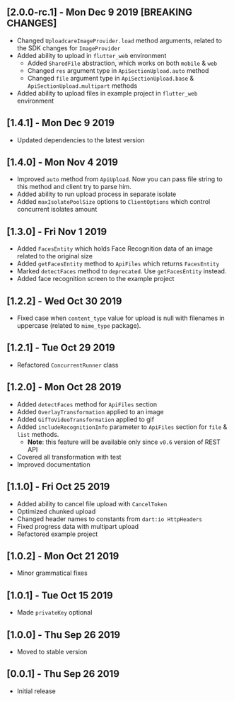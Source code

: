 ## [2.0.0-rc.1] - Mon Dec 9 2019 [**BREAKING CHANGES**]
* Changed `UploadcareImageProvider.load` method arguments, related to the SDK changes for `ImageProvider`
* Added ability to upload in `flutter_web` environment
  * Added `SharedFile` abstraction, which works on both `mobile` & `web`
  * Changed `res` argument type in `ApiSectionUpload.auto` method
  * Changed `file` argument type in `ApiSectionUpload.base` & `ApiSectionUpload.multipart` methods
* Added ability to upload files in example project in `flutter_web` environment

## [1.4.1] - Mon Dec 9 2019
* Updated dependencies to the latest version

## [1.4.0] - Mon Nov 4 2019

* Improved `auto` method from `ApiUpload`. Now you can pass file string to this method and client try to parse him.
* Added ability to run upload process in separate isolate
* Added `maxIsolatePoolSize` options to `ClientOptions` which control concurrent isolates amount

## [1.3.0] - Fri Nov 1 2019

* Added `FacesEntity` which holds Face Recognition data of an image related to the original size
* Added `getFacesEntity` method to `ApiFiles` which returns `FacesEntity`
* Marked `detectFaces` method to `deprecated`. Use `getFacesEntity` instead.
* Added face recognition screen to the example project

## [1.2.2] - Wed Oct 30 2019

* Fixed case when `content_type` value for upload is null with filenames in uppercase (related to `mime_type` package).

## [1.2.1] - Tue Oct 29 2019

* Refactored `ConcurrentRunner` class

## [1.2.0] - Mon Oct 28 2019

* Added `detectFaces` method for `ApiFiles` section
* Added `OverlayTransformation` applied to an image
* Added `GifToVideoTransformation` applied to gif
* Added `includeRecognitionInfo` parameter to `ApiFiles` section for `file` & `list` methods.
    * **Note**: this feature will be available only since `v0.6` version of REST API
* Covered all transformation with test
* Improved documentation

## [1.1.0] - Fri Oct 25 2019

* Added ability to cancel file upload with `CancelToken`
* Optimized chunked upload
* Changed header names to constants from `dart:io HttpHeaders`
* Fixed progress data with multipart upload
* Refactored example project

## [1.0.2] - Mon Oct 21 2019

* Minor grammatical fixes

## [1.0.1] - Tue Oct 15 2019

* Made `privateKey` optional

## [1.0.0] - Thu Sep 26 2019

* Moved to stable version

## [0.0.1] - Thu Sep 26 2019

* Initial release
